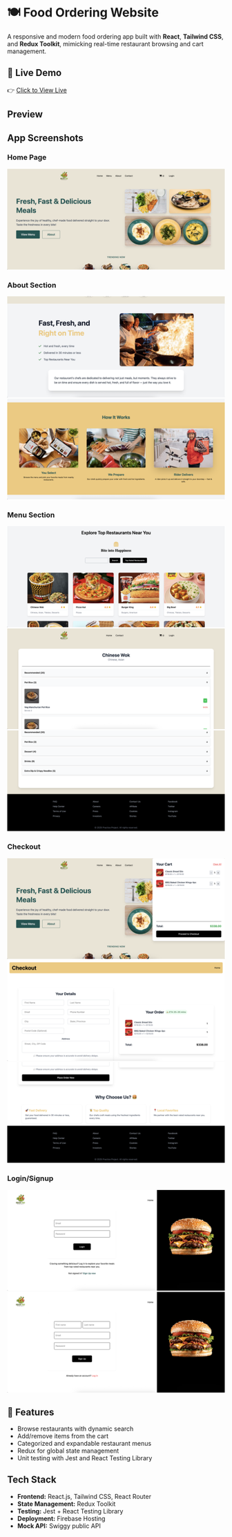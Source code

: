 # 🍽️ Food Ordering Website

A responsive and modern food ordering app built with **React**, **Tailwind CSS**, and **Redux Toolkit**, mimicking real-time restaurant browsing and cart management.

## 🔗 Live Demo

👉 [Click to View Live](https://food-ordering-app-cc5dc.web.app/)

## Preview

## App Screenshots

###  Home Page
![alt text](image.png)

###  About Section
![alt text](image-1.png)
![alt text](image-2.png)

### Menu Section
![alt text](image-3.png)
![alt text](image-4.png)
![alt text](image-5.png)

### Checkout
![alt text](image-6.png)
![alt text](image-7.png)
![alt text](image-8.png)

### Login/Signup
![alt text](image-9.png)
![alt text](image-10.png)

## 🚀 Features

- Browse restaurants with dynamic search
- Add/remove items from the cart
- Categorized and expandable restaurant menus
- Redux for global state management
- Unit testing with Jest and React Testing Library

## Tech Stack

- **Frontend:** React.js, Tailwind CSS, React Router
- **State Management:** Redux Toolkit
- **Testing:** Jest + React Testing Library
- **Deployment:** Firebase Hosting
- **Mock API:** Swiggy public API


